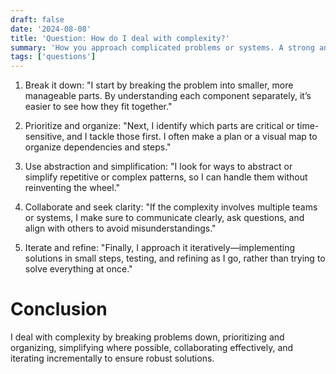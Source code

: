 ```yaml
---
draft: false
date: '2024-08-08'
title: 'Question: How do I deal with complexity?'
summary: 'How you approach complicated problems or systems. A strong answer emphasizes breaking problems into smaller parts, prioritizing tasks, simplifying patterns, collaborating with others, and iterating solutions step by step.'
tags: ['questions']
---
```


1. Break it down:
   "I start by breaking the problem into smaller, more manageable parts. By understanding each component separately, it’s easier to see how they fit together."

2. Prioritize and organize:
   "Next, I identify which parts are critical or time-sensitive, and I tackle those first. I often make a plan or a visual map to organize dependencies and steps."

3. Use abstraction and simplification:
   "I look for ways to abstract or simplify repetitive or complex patterns, so I can handle them without reinventing the wheel."

4. Collaborate and seek clarity:
   "If the complexity involves multiple teams or systems, I make sure to communicate clearly, ask questions, and align with others to avoid misunderstandings."

5. Iterate and refine:
   "Finally, I approach it iteratively—implementing solutions in small steps, testing, and refining as I go, rather than trying to solve everything at once."

# Conclusion

I deal with complexity by breaking problems down, prioritizing and organizing, simplifying where possible, collaborating effectively, and iterating incrementally to ensure robust solutions.
